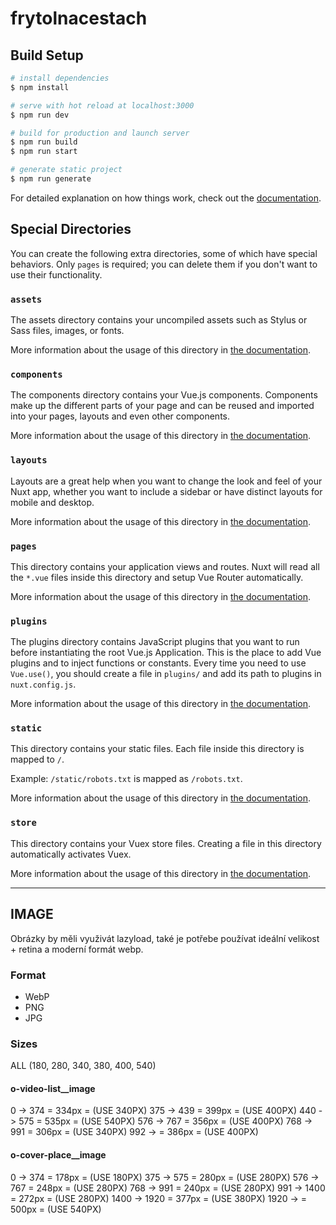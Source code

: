 # frytolnacestach

## Build Setup

```bash
# install dependencies
$ npm install

# serve with hot reload at localhost:3000
$ npm run dev

# build for production and launch server
$ npm run build
$ npm run start

# generate static project
$ npm run generate
```

For detailed explanation on how things work, check out the [documentation](https://nuxtjs.org).

## Special Directories

You can create the following extra directories, some of which have special behaviors. Only `pages` is required; you can delete them if you don't want to use their functionality.

### `assets`

The assets directory contains your uncompiled assets such as Stylus or Sass files, images, or fonts.

More information about the usage of this directory in [the documentation](https://nuxtjs.org/docs/2.x/directory-structure/assets).

### `components`

The components directory contains your Vue.js components. Components make up the different parts of your page and can be reused and imported into your pages, layouts and even other components.

More information about the usage of this directory in [the documentation](https://nuxtjs.org/docs/2.x/directory-structure/components).

### `layouts`

Layouts are a great help when you want to change the look and feel of your Nuxt app, whether you want to include a sidebar or have distinct layouts for mobile and desktop.

More information about the usage of this directory in [the documentation](https://nuxtjs.org/docs/2.x/directory-structure/layouts).


### `pages`

This directory contains your application views and routes. Nuxt will read all the `*.vue` files inside this directory and setup Vue Router automatically.

More information about the usage of this directory in [the documentation](https://nuxtjs.org/docs/2.x/get-started/routing).

### `plugins`

The plugins directory contains JavaScript plugins that you want to run before instantiating the root Vue.js Application. This is the place to add Vue plugins and to inject functions or constants. Every time you need to use `Vue.use()`, you should create a file in `plugins/` and add its path to plugins in `nuxt.config.js`.

More information about the usage of this directory in [the documentation](https://nuxtjs.org/docs/2.x/directory-structure/plugins).

### `static`

This directory contains your static files. Each file inside this directory is mapped to `/`.

Example: `/static/robots.txt` is mapped as `/robots.txt`.

More information about the usage of this directory in [the documentation](https://nuxtjs.org/docs/2.x/directory-structure/static).

### `store`

This directory contains your Vuex store files. Creating a file in this directory automatically activates Vuex.

More information about the usage of this directory in [the documentation](https://nuxtjs.org/docs/2.x/directory-structure/store).


_____________________________________________________________________

## IMAGE
Obrázky by měli využivát lazyload, také je potřebe používat ideální velikost + retina a moderní formát webp.

### Format
- WebP
- PNG
- JPG

### Sizes
ALL (180, 280, 340, 380, 400, 540)
#### o-video-list__image
0 -> 374   = 334px = (USE 340PX)
375 -> 439 = 399px = (USE 400PX)
440 -> 575 = 535px = (USE 540PX)
576 -> 767 = 356px = (USE 400PX)
768 -> 991 = 306px = (USE 340PX)
992 ->     = 386px = (USE 400PX)


#### o-cover-place__image
0 -> 374   = 178px =   (USE 180PX)
375 -> 575 = 280px =   (USE 280PX)
576 -> 767 = 248px =   (USE 280PX)
768 -> 991 = 240px =   (USE 280PX)
991 -> 1400 = 272px =  (USE 280PX)
1400 -> 1920 = 377px = (USE 380PX)
1920 -> = 500px =      (USE 540PX)